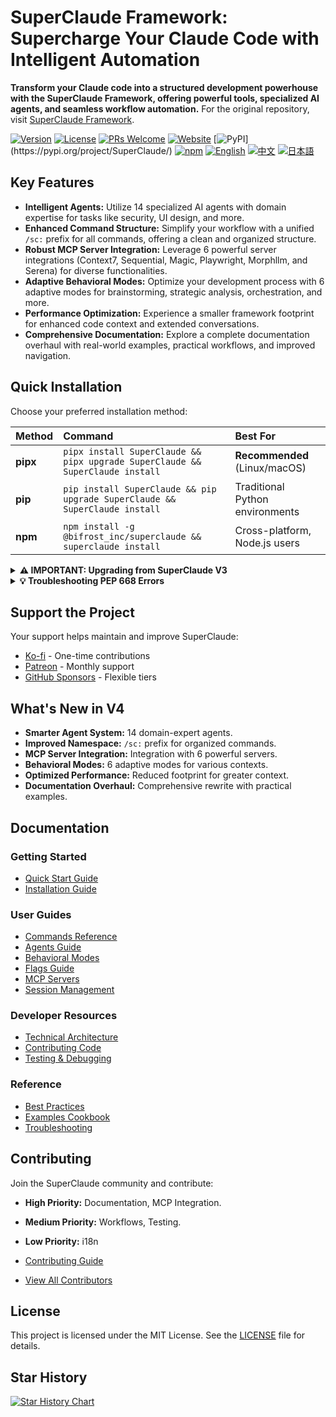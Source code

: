 # SuperClaude Framework: Supercharge Your Claude Code with Intelligent Automation

**Transform your Claude code into a structured development powerhouse with the SuperClaude Framework, offering powerful tools, specialized AI agents, and seamless workflow automation.**  For the original repository, visit [SuperClaude Framework](https://github.com/SuperClaude-Org/SuperClaude_Framework).

[![Version](https://img.shields.io/badge/version-4.0.8-blue)](https://github.com/SuperClaude-Org/SuperClaude_Framework)
[![License](https://img.shields.io/badge/License-MIT-yellow.svg)](https://github.com/SuperClaude-Org/SuperClaude_Framework/blob/main/LICENSE)
[![PRs Welcome](https://img.shields.io/badge/PRs-welcome-brightgreen.svg)](https://github.com/SuperClaude-Org/SuperClaude_Framework/pulls)
[![Website](https://img.shields.io/badge/%F0%9F%8C%90_Visit_Website-blue)](https://superclaude.netlify.app/)
[![PyPI](https://img.shields.io/pypi/v/SuperClaude.svg?)](https://pypi.org/project/SuperClaude/)
[![npm](https://img.shields.io/npm/v/@bifrost_inc/superclaude.svg)](https://www.npmjs.com/package/@bifrost_inc/superclaude)
[![English](https://img.shields.io/badge/%F0%9F%87%BA%F0%9F%87%B8_English-blue)](https://github.com/SuperClaude-Org/SuperClaude_Framework/blob/main/README.md)
[![中文](https://img.shields.io/badge/%F0%9F%87%A8%F0%9F%87%B3_中文-red)](https://github.com/SuperClaude-Org/SuperClaude_Framework/blob/main/README-zh.md)
[![日本語](https://img.shields.io/badge/%F0%9F%87%AF%F0%9F%87%B5_日本語-green)](https://github.com/SuperClaude-Org/SuperClaude_Framework/blob/main/README-ja.md)

## Key Features

*   **Intelligent Agents:** Utilize 14 specialized AI agents with domain expertise for tasks like security, UI design, and more.
*   **Enhanced Command Structure:** Simplify your workflow with a unified `/sc:` prefix for all commands, offering a clean and organized structure.
*   **Robust MCP Server Integration:** Leverage 6 powerful server integrations (Context7, Sequential, Magic, Playwright, Morphllm, and Serena) for diverse functionalities.
*   **Adaptive Behavioral Modes:** Optimize your development process with 6 adaptive modes for brainstorming, strategic analysis, orchestration, and more.
*   **Performance Optimization:** Experience a smaller framework footprint for enhanced code context and extended conversations.
*   **Comprehensive Documentation:** Explore a complete documentation overhaul with real-world examples, practical workflows, and improved navigation.

## Quick Installation

Choose your preferred installation method:

| Method   | Command                                                                    | Best For                               |
| :------- | :------------------------------------------------------------------------- | :------------------------------------- |
| **pipx** | `pipx install SuperClaude && pipx upgrade SuperClaude && SuperClaude install` | **Recommended** (Linux/macOS)          |
| **pip**  | `pip install SuperClaude && pip upgrade SuperClaude && SuperClaude install`  | Traditional Python environments       |
| **npm**  | `npm install -g @bifrost_inc/superclaude && superclaude install`            | Cross-platform, Node.js users       |

<details>
<summary><b>⚠️ IMPORTANT: Upgrading from SuperClaude V3</b></summary>

**If you have SuperClaude V3 installed, you SHOULD uninstall it before installing V4:**

```bash
# Uninstall V3 first
Remove all related files and directories :
*.md *.json and commands/

# Then install V4
pipx install SuperClaude && pipx upgrade SuperClaude && SuperClaude install
```

**✅ What gets preserved during upgrade:**
- ✓ Your custom slash commands (outside `commands/sc/`)
- ✓ Your custom content in `CLAUDE.md`
- ✓ Claude Code's `.claude.json`, `.credentials.json`, `settings.json` and `settings.local.json`
- ✓ Any custom agents and files you've added

**⚠️ Note:** Other SuperClaude-related `.json` files from V3 may cause conflicts and should be removed.

</details>

<details>
<summary><b>💡 Troubleshooting PEP 668 Errors</b></summary>

```bash
# Option 1: Use pipx (Recommended)
pipx install SuperClaude

# Option 2: User installation
pip install --user SuperClaude

# Option 3: Force installation (use with caution)
pip install --break-system-packages SuperClaude
```
</details>

## Support the Project

Your support helps maintain and improve SuperClaude:

*   [Ko-fi](https://ko-fi.com/superclaude) - One-time contributions
*   [Patreon](https://patreon.com/superclaude) - Monthly support
*   [GitHub Sponsors](https://github.com/sponsors/SuperClaude-Org) - Flexible tiers

## What's New in V4

*   **Smarter Agent System:** 14 domain-expert agents.
*   **Improved Namespace:**  `/sc:` prefix for organized commands.
*   **MCP Server Integration:** Integration with 6 powerful servers.
*   **Behavioral Modes:** 6 adaptive modes for various contexts.
*   **Optimized Performance:** Reduced footprint for greater context.
*   **Documentation Overhaul:** Comprehensive rewrite with practical examples.

## Documentation

### Getting Started

*   [Quick Start Guide](Docs/Getting-Started/quick-start.md)
*   [Installation Guide](Docs/Getting-Started/installation.md)

### User Guides

*   [Commands Reference](Docs/User-Guide/commands.md)
*   [Agents Guide](Docs/User-Guide/agents.md)
*   [Behavioral Modes](Docs/User-Guide/modes.md)
*   [Flags Guide](Docs/User-Guide/flags.md)
*   [MCP Servers](Docs/User-Guide/mcp-servers.md)
*   [Session Management](Docs/User-Guide/session-management.md)

### Developer Resources

*   [Technical Architecture](Docs/Developer-Guide/technical-architecture.md)
*   [Contributing Code](Docs/Developer-Guide/contributing-code.md)
*   [Testing & Debugging](Docs/Developer-Guide/testing-debugging.md)

### Reference

*   [Best Practices](Docs/Reference/quick-start-practices.md)
*   [Examples Cookbook](Docs/Reference/examples-cookbook.md)
*   [Troubleshooting](Docs/Reference/troubleshooting.md)

## Contributing

Join the SuperClaude community and contribute:

*   **High Priority:** Documentation, MCP Integration.
*   **Medium Priority:** Workflows, Testing.
*   **Low Priority:** i18n

*   [Contributing Guide](CONTRIBUTING.md)
*   [View All Contributors](https://github.com/SuperClaude-Org/SuperClaude_Framework/graphs/contributors)

## License

This project is licensed under the MIT License.  See the [LICENSE](LICENSE) file for details.

## Star History

<!--  Star History Chart -->
<a href="https://www.star-history.com/#SuperClaude-Org/SuperClaude_Framework&Timeline">
 <picture>
   <source media="(prefers-color-scheme: dark)" srcset="https://api.star-history.com/svg?repos=SuperClaude-Org/SuperClaude_Framework&type=Timeline&theme=dark" />
   <source media="(prefers-color-scheme: light)" srcset="https://api.star-history.com/svg?repos=SuperClaude-Org/SuperClaude_Framework&type=Timeline" />
   <img alt="Star History Chart" src="https://api.star-history.com/svg?repos=SuperClaude-Org/SuperClaude_Framework&type=Timeline" />
 </picture>
</a>
<!--  End Star History Chart -->